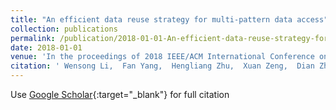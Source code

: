 ```yaml
---
title: "An efficient data reuse strategy for multi-pattern data access"
collection: publications
permalink: /publication/2018-01-01-An-efficient-data-reuse-strategy-for-multi-pattern-data-access
date: 2018-01-01
venue: 'In the proceedings of 2018 IEEE/ACM International Conference on Computer-Aided Design (ICCAD)'
citation: ' Wensong Li,  Fan Yang,  Hengliang Zhu,  Xuan Zeng,  Dian Zhou, &quot;An efficient data reuse strategy for multi-pattern data access.&quot; In the proceedings of 2018 IEEE/ACM International Conference on Computer-Aided Design (ICCAD), 2018.'
---
```

Use [Google Scholar](https://scholar.google.com/scholar?q=An+efficient+data+reuse+strategy+for+multi+pattern+data+access){:target="_blank"} for full citation